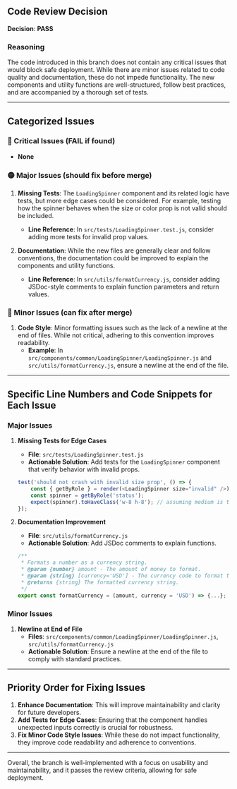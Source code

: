 ## Code Review Decision

**Decision**: **PASS**

### Reasoning
The code introduced in this branch does not contain any critical issues that would block safe deployment. While there are minor issues related to code quality and documentation, these do not impede functionality. The new components and utility functions are well-structured, follow best practices, and are accompanied by a thorough set of tests.

---

## Categorized Issues

### 🔴 Critical Issues (FAIL if found)
- **None**

### 🟡 Major Issues (should fix before merge)
1. **Missing Tests**: The `LoadingSpinner` component and its related logic have tests, but more edge cases could be considered. For example, testing how the spinner behaves when the size or color prop is not valid should be included.
   - **Line Reference**: In `src/tests/LoadingSpinner.test.js`, consider adding more tests for invalid prop values.

2. **Documentation**: While the new files are generally clear and follow conventions, the documentation could be improved to explain the components and utility functions.
   - **Line Reference**: In `src/utils/formatCurrency.js`, consider adding JSDoc-style comments to explain function parameters and return values.

### 🔵 Minor Issues (can fix after merge)
1. **Code Style**: Minor formatting issues such as the lack of a newline at the end of files. While not critical, adhering to this convention improves readability.
   - **Example**: In `src/components/common/LoadingSpinner/LoadingSpinner.js` and `src/utils/formatCurrency.js`, ensure a newline at the end of the file.

---

## Specific Line Numbers and Code Snippets for Each Issue

### Major Issues
1. **Missing Tests for Edge Cases**
   - **File**: `src/tests/LoadingSpinner.test.js`
   - **Actionable Solution**: Add tests for the `LoadingSpinner` component that verify behavior with invalid props.
   ```javascript
   test('should not crash with invalid size prop', () => {
       const { getByRole } = render(<LoadingSpinner size="invalid" />);
       const spinner = getByRole('status');
       expect(spinner).toHaveClass('w-8 h-8'); // assuming medium is the default
   });
   ```

2. **Documentation Improvement**
   - **File**: `src/utils/formatCurrency.js`
   - **Actionable Solution**: Add JSDoc comments to explain functions.
   ```javascript
   /**
    * Formats a number as a currency string.
    * @param {number} amount - The amount of money to format.
    * @param {string} [currency='USD'] - The currency code to format the amount in.
    * @returns {string} The formatted currency string.
    */
   export const formatCurrency = (amount, currency = 'USD') => {...};
   ```

### Minor Issues
1. **Newline at End of File**
   - **Files**: `src/components/common/LoadingSpinner/LoadingSpinner.js`, `src/utils/formatCurrency.js`
   - **Actionable Solution**: Ensure a newline at the end of the file to comply with standard practices.

---

## Priority Order for Fixing Issues
1. **Enhance Documentation**: This will improve maintainability and clarity for future developers.
2. **Add Tests for Edge Cases**: Ensuring that the component handles unexpected inputs correctly is crucial for robustness.
3. **Fix Minor Code Style Issues**: While these do not impact functionality, they improve code readability and adherence to conventions.

---

Overall, the branch is well-implemented with a focus on usability and maintainability, and it passes the review criteria, allowing for safe deployment.